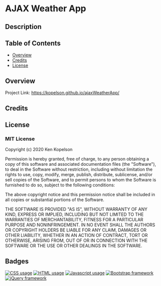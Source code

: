 # AJAX Weather App

## Description

## Table of Contents

* [Overview](#overview)
* [Credits](#credits)
* [License](#license)

## Overview

Project Link: https://kopelson.github.io/ajaxWeatherApp/

## Credits

## License

### MIT License

Copyright (c) 2020 Ken Kopelson

Permission is hereby granted, free of charge, to any person obtaining a copy
of this software and associated documentation files (the "Software"), to deal
in the Software without restriction, including without limitation the rights
to use, copy, modify, merge, publish, distribute, sublicense, and/or sell
copies of the Software, and to permit persons to whom the Software is
furnished to do so, subject to the following conditions:

The above copyright notice and this permission notice shall be included in all
copies or substantial portions of the Software.

THE SOFTWARE IS PROVIDED "AS IS", WITHOUT WARRANTY OF ANY KIND, EXPRESS OR
IMPLIED, INCLUDING BUT NOT LIMITED TO THE WARRANTIES OF MERCHANTABILITY,
FITNESS FOR A PARTICULAR PURPOSE AND NONINFRINGEMENT. IN NO EVENT SHALL THE
AUTHORS OR COPYRIGHT HOLDERS BE LIABLE FOR ANY CLAIM, DAMAGES OR OTHER
LIABILITY, WHETHER IN AN ACTION OF CONTRACT, TORT OR OTHERWISE, ARISING FROM,
OUT OF OR IN CONNECTION WITH THE SOFTWARE OR THE USE OR OTHER DEALINGS IN THE
SOFTWARE.

## Badges
<a href="https://img.shields.io/badge/CSS-9.7%25-purple"><img alt="CSS usage" src="https://img.shields.io/badge/CSS-9.7%25-purple"></a> <a href="https://img.shields.io/badge/HTML-34.6%25-red"><img alt="HTML usage" src="https://img.shields.io/badge/HTML-34.6%25-red"></a> <a href="https://img.shields.io/badge/JavaScript-55.7%25-yellow"><img alt="Javascript usage" src="https://img.shields.io/badge/JavaScript-55.7%25-yellow"></a> <a href="https://img.shields.io/badge/Frameworks-Bootstrap-blue"><img alt="Bootstrap framework" src="https://img.shields.io/badge/Frameworks-Bootstrap-blue"></a> <a href="https://img.shields.io/badge/Frameworks-jQuery-blue"><img alt="jQuery framework" src="https://img.shields.io/badge/Frameworks-jQuery-blue"></a>

